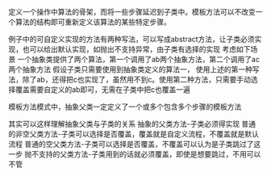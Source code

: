 定义一个操作中算法的骨架，而将一些步骤延迟到子类中。模板方法可以不改变一个算法的结构即可重新定义该算法的某些特定步骤。


例子中的可自定义实现的方法有两种写法，可以写成abstract方法，让子类必须实现，也可以给出默认实现，如抛出不支持异常，由子类有选择的实现
考虑如下场景
一个抽象类提供了两个算法，第一个调用了ab两个抽象方法，第二个调用了ac两个抽象方法
假设子类只需要使用到抽象类定义的算法一，
使用上述的第一种写法，除了ab，还得把c也实现了，虽然用不到c。使用第二种方法，只需要手动选择覆盖需要自定义的ab即可，无需在子类中把c也覆盖一遍


模板方法模式中，抽象父类一定定义了一个或多个包含多个步骤的模板方法


其实可以这样理解抽象父类与子类的关系
抽象的父类方法-子类必须得实现
普通的非空父类方法-子类可以选择是否覆盖，覆盖就是自定义流程，不覆盖就是默认流程
普通的空父类方法-子类可以选择是否覆盖，不覆盖可以认为是子类跳过了这一步
抛不支持的父类方法-子类用到的话就必须覆盖，即使是想要跳过，不用可以不管



